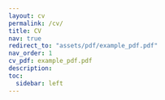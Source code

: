```yaml
---
layout: cv
permalink: /cv/
title: CV
nav: true
redirect_to: "assets/pdf/example_pdf.pdf"
nav_order: 1
cv_pdf: example_pdf.pdf
description: 
toc:
  sidebar: left
---
```

